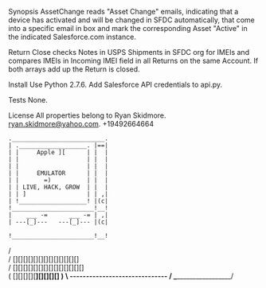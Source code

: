 Synopsis
AssetChange reads "Asset Change" emails, indicating that a device has activated and will be changed in SFDC automatically, that come into a specific email in box and mark the corresponding Asset "Active" in the indicated Salesforce.com instance. 

Return Close checks Notes in USPS Shipments in SFDC org for IMEIs and compares IMEIs in Incoming IMEI field in all Returns on the same Account. If both arrays add up the Return is closed. 


Install 
Use Python 2.7.6. Add Salesforce API credentials to api.py.

Tests
None. 

License
All properties belong to Ryan Skidmore. ryan.skidmore@yahoo.com. +19492664664

    .__________________________.
    | .___________________. |==|
    | |     Apple ][      | |  |
    | |                   | |  |
    | |                   | |  |
    | |     EMULATOR      | |  |
    | |       =)          | |  |
    | | LIVE, HACK, GROW  | |  |
    | | ]                 | | ,|
    | !___________________! |(c|
    !_______________________!__!
    |    ___ -=      ___ -= | ,|
    | ---[_]---   ---[_]--- |(c|

    !_______________________!__!
   /                            \
  /  [][][][][][][][][][][][][]  \
 /  [][][][][][][][][][][][][][]  \
(  [][][][][____________][][][][]  )
 \ ------------------------------ /
  \______________________________/

